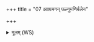 +++
title = "07 आायमगन् फल्गुमणिर्बलेन"

+++
<details><summary>मूलम् (WS)</summary>

आायमगन् फल्गुमणिर्बलेन बलदाः सह ।  
येनेन्द्रो दस्युनावीराङ् असुराणामवातिरत् ॥ ८ ॥
</details>
